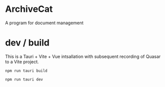 # ArchiveCat
A program for document management 

# dev / build

This is a Tauri + Vite + Vue intsallation with subsequent recording of Quasar to a Vite project.

```npm run tauri build```

```npm run tauri dev```
